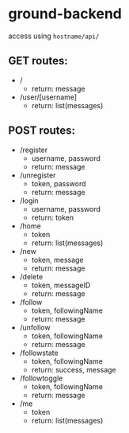 # ground-backend

access using `hostname/api/`

## GET routes:

- /
  - return: message
- /user/[username]
  - return: list(messages)

## POST routes:

- /register
  - username, password
  - return: message
- /unregister
  - token, password
  - return: message
- /login
  - username, password
  - return: token
- /home
  - token
  - return: list(messages)
- /new
  - token, message
  - return: message
- /delete
  - token, messageID
  - return: message
- /follow
  - token, followingName
  - return: message
- /unfollow
  - token, followingName
  - return: message
- /followstate
  - token, followingName
  - return: success, message
- /followtoggle
  - token, followingName
  - return: message
- /me
  - token
  - return: list(messages)
